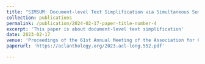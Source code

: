 ```yaml
---
title: "SIMSUM: Document-level Text Simplification via Simultaneous Summarization"
collection: publications
permalink: /publication/2024-02-17-paper-title-number-4
excerpt: 'This paper is about document-level text simplification'
date: 2023-02-17
venue: 'Proceedings of the 61st Annual Meeting of the Association for Computational Linguistics (Volume 1: Long Papers)'
paperurl: 'https://aclanthology.org/2023.acl-long.552.pdf'

---
```



